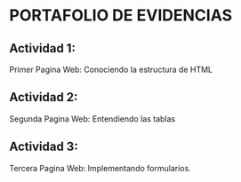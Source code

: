# PORTAFOLIO DE EVIDENCIAS

## Actividad 1:

Primer Pagina Web: Conociendo la estructura de HTML

## Actividad 2:

Segunda Pagina Web: Entendiendo las tablas

## Actividad 3:

Tercera Pagina Web: Implementando formularios.
